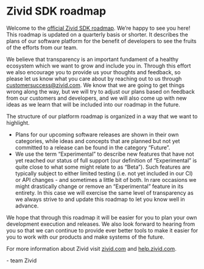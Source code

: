 # Zivid SDK roadmap

Welcome to the [official Zivid SDK roadmap](https://github.com/zivid/zivid/projects/1). We’re happy to see you here! This roadmap is updated on a quarterly basis or shorter. It describes the plans of our software platform for the benefit of developers to see the fruits of the efforts from our team.

We believe that transparency is an important fundament of a healthy ecosystem which we want to grow and include you in. Through this effort we also encourage you to provide us your thoughts and feedback, so please let us know what you care about by reaching out to us through customersuccess@zivid.com.
We know that we are going to get things wrong along the way, but we will try to adjust our plans based on feedback from our customers and developers, and we will also come up with new ideas as we learn that will be included into our roadmap in the future. 

The structure of our platform roadmap is organized in a way that we want to highlight.
-	Plans for our upcoming software releases are shown in their own categories, while ideas and concepts that are planned but not yet committed to a release can be found in the category “Future”.
-	We use the term “Experimental” to describe new features that have not yet reached our status of full support (our definition of “Experimental” is quite close to what some might relate to as “Beta”). Such features are typically subject to either limited testing (i.e. not yet included in our CI) or API changes - and sometimes a little bit of both. In rare occasions we might drastically change or remove an “Experimental” feature in its entirety. In this case we will exercise the same level of transparency as we always strive to and update this roadmap to let you know well in advance.

We hope that through this roadmap it will be easier for you to plan your own development execution and releases. We also look forward to hearing from you so that we can continue to provide ever better tools to make it easier for you to work with our products and make systems of the future.

For more information about Zivid visit [zivid.com](https://www.zivid.com) and [help.zivid.com](https://help.zivid.com).

\- team Zivid

[header-image]: https://www.zivid.com/hubfs/softwarefiles/images/zivid-generic-github-header.png
